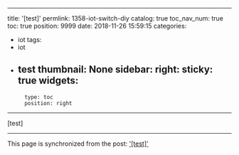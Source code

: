 
---
title: '[test]'
permlink: 1358-iot-switch-diy
catalog: true
toc_nav_num: true
toc: true
position: 9999
date: 2018-11-26 15:59:15
categories:
- iot
tags:
- iot
- test
thumbnail: None
sidebar:
    right:
        sticky: true
widgets:
    -
        type: toc
        position: right
---


[test]

- - -

This page is synchronized from the post: ['[test]'](https://steemit.com/@jacobyu/1358-iot-switch-diy)
